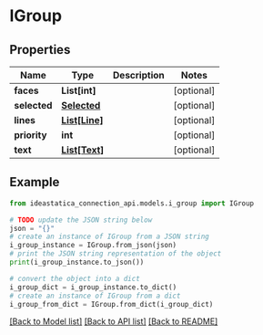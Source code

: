 # IGroup


## Properties

Name | Type | Description | Notes
------------ | ------------- | ------------- | -------------
**faces** | **List[int]** |  | [optional] 
**selected** | [**Selected**](Selected.md) |  | [optional] 
**lines** | [**List[Line]**](Line.md) |  | [optional] 
**priority** | **int** |  | [optional] 
**text** | [**List[Text]**](Text.md) |  | [optional] 

## Example

```python
from ideastatica_connection_api.models.i_group import IGroup

# TODO update the JSON string below
json = "{}"
# create an instance of IGroup from a JSON string
i_group_instance = IGroup.from_json(json)
# print the JSON string representation of the object
print(i_group_instance.to_json())

# convert the object into a dict
i_group_dict = i_group_instance.to_dict()
# create an instance of IGroup from a dict
i_group_from_dict = IGroup.from_dict(i_group_dict)
```
[[Back to Model list]](../README.md#documentation-for-models) [[Back to API list]](../README.md#documentation-for-api-endpoints) [[Back to README]](../README.md)


